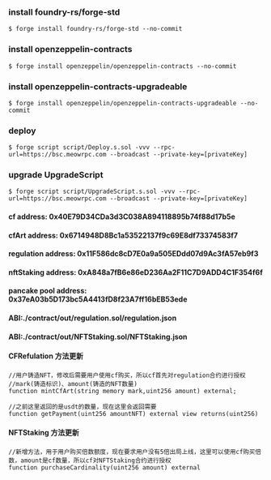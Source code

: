 ### install foundry-rs/forge-std
```shell
$ forge install foundry-rs/forge-std --no-commit
```
### install openzeppelin-contracts
```shell
$ forge install openzeppelin/openzeppelin-contracts --no-commit
```
### install openzeppelin-contracts-upgradeable
```shell
$ forge install openzeppelin/openzeppelin-contracts-upgradeable --no-commit
```

### deploy
```shell
$ forge script script/Deploy.s.sol -vvv --rpc-url=https://bsc.meowrpc.com --broadcast --private-key=[privateKey]
```
### upgrade UpgradeScript

```shell
$ forge script script/UpgradeScript.s.sol -vvv --rpc-url=https://bsc.meowrpc.com --broadcast --private-key=[privateKey]
```

#### cf address: 0x40E79D34CDa3d3C038A894118895b74f88d17b5e
#### cfArt address: 0x6714948D8Bc1a53522137f9c69E8df73374583f7
#### regulation address: 0x11F586dc8cD7E0a9a505EDdd07d9Ac3fA57eb9f3
#### nftStaking address: 0xA848a7fB6e86eD236Aa2F11C7D9ADD4C1F354f6f
#### pancake pool address: 0x37eA03b5D173bc5A4413fD8f23A7ff16bEB53ede


#### ABI:./contract/out/regulation.sol/regulation.json
#### ABI:./contract/out/NFTStaking.sol/NFTStaking.json


#### CFRefulation 方法更新
```solidity
//用户铸造NFT，修改后需要用户使用cf购买，所以cf首先对regulation合约进行授权
//mark(铸造标识)、amount(铸造的NFT数量)
function mintCfArt(string memory mark,uint256 amount) external;

//之前这里返回的是usdt的数量，现在这里会返回需要
function getPayment(uint256 amountNFT) external view returns(uint256)
```

#### NFTStaking 方法更新
```solidity
//新增方法，用于用户购买倍数额度，现在要求用户没有5倍出局上线，这里可以使用cf购买倍数，amount是cf数量，所以cf对NFTStaking合约进行授权
function purchaseCardinality(uint256 amount) external
```
